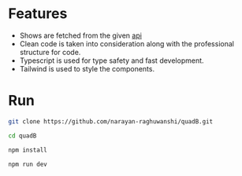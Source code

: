 # Features

+ Shows are fetched from the given [api](https://api.tvmaze.com/search/shows?q=all)
+ Clean code is taken into consideration along with the professional structure for code.
+ Typescript is used for type safety and fast development.
+ Tailwind is used to style the components.


# Run

```bash
git clone https://github.com/narayan-raghuwanshi/quadB.git
```

```bash
cd quadB
```

```bash
npm install
```

```bash
npm run dev
```
